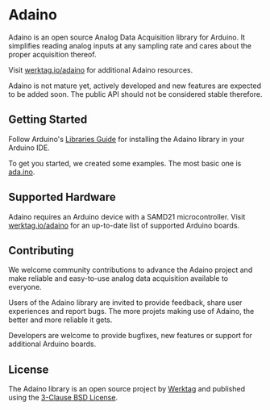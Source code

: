 # Adaino

Adaino is an open source Analog Data Acquisition library for Arduino. It simplifies reading analog inputs at any sampling rate and cares about the proper acquisition thereof.

Visit [werktag.io/adaino](https://werktag.io/adaino/) for additional Adaino resources.

Adaino is not mature yet, actively developed and new features are expected to be added soon. The public API should not be considered stable therefore.

## Getting Started

Follow Arduino's [Libraries Guide](https://www.arduino.cc/en/Guide/Libraries) for installing the Adaino library in your Arduino IDE.

To get you started, we created some examples. The most basic one is [ada.ino](examples/ada/ada.ino).

## Supported Hardware

Adaino requires an Arduino device with a SAMD21 microcontroller. Visit [werktag.io/adaino](https://werktag.io/adaino/) for an up-to-date list of supported Arduino boards.

## Contributing

We welcome community contributions to advance the Adaino project and make reliable and easy-to-use analog data acquisition available to everyone.

Users of the Adaino library are invited to provide feedback, share user experiences and report bugs. The more projets making use of Adaino, the better and more reliable it gets.

Developers are welcome to provide bugfixes, new features or support for additional Arduino boards.

## License

The Adaino library is an open source project by [Werktag](https://www.werktag.io) and published using the [3-Clause BSD License](LICENSE).